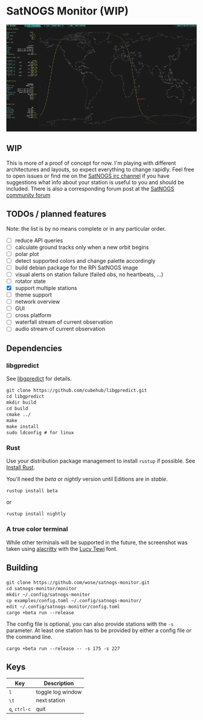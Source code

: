 # SatNOGS Monitor (WIP)

![Screenshot](/doc/screen.png)

## WIP

This is more of a proof of concept for now. I'm playing with different
architectures and layouts, so expect everything to change rapidly. Feel free to
open issues or find me on the [SatNOGS irc
channel](https://satnogs.org/contact/) if you have suggestions what info about
your station is useful to you and should be included. There is also a
corresponding forum post at the [SatNOGS community
forum](https://community.libre.space/t/satnogs-station-monitor/2802)

## TODOs / planned features

Note: the list is by no means complete or in any particular order.

- [ ] reduce API queries
- [ ] calculate ground tracks only when a new orbit begins
- [ ] polar plot
- [ ] detect supported colors and change palette accordingly
- [ ] build debian package for the RPi SatNOGS image
- [ ] visual alerts on station failure (failed obs, no heartbeats, ...)
- [ ] rotator state
- [X] support multiple stations
- [ ] theme support
- [ ] network overview
- [ ] GUI
- [ ] cross platform
- [ ] waterfall stream of current observation
- [ ] audio stream of current observation

## Dependencies

### libgpredict

See [libgpredict](https://github.com/cubehub/libgpredict) for details.

```
git clone https://github.com/cubehub/libgpredict.git
cd libgpredict
mkdir build
cd build
cmake ../
make
make install
sudo ldconfig # for linux
```

### Rust

Use your distribution package management to install `rustup` if possible.
See [Install Rust](https://www.rust-lang.org/en-US/install.html).

You'll need the *beta* or *nightly* version until Editions are in *stable*.

```
rustup install beta
```
or
```
rustup install nightly
```

### A true color terminal

While other terminals will be supported in the future, the screenshot was taken
using [alacritty](https://github.com/jwilm/alacritty) with the [Lucy
Tewi](https://github.com/lucy/tewi-font) font.

## Building

```
git clone https://github.com/wose/satnogs-monitor.git
cd satnogs-monitor/monitor
mkdir ~/.config/satnogs-monitor
cp examples/config.toml ~/.config/satnogs-monitor/
edit ~/.config/satnogs-monitor/config.toml
cargo +beta run --release
```

The config file is optional, you can also provide stations with the `-s`
parameter. At least one station has to be provided by either a config file or
the command line.

```
cargo +beta run --release -- -s 175 -s 227
```

## Keys

Key            | Description
---------------|------------
`l` | toggle log window
`\t` | next station
`q`, `ctrl-c` | quit


